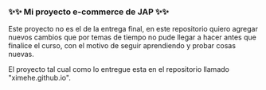 ### ✨✨  Mi proyecto e-commerce de JAP  ✨✨

Este proyecto no es el de la entrega final, en este repositorio quiero agregar nuevos cambios que por temas de tiempo no pude llegar a hacer antes que finalice el curso, con el motivo de seguir aprendiendo y probar cosas nuevas.

El proyecto tal cual como lo entregue esta en el repositorio llamado "ximehe.github.io".
